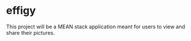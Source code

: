 # effigy
This project will be a MEAN stack application meant for users to view and share their pictures.
